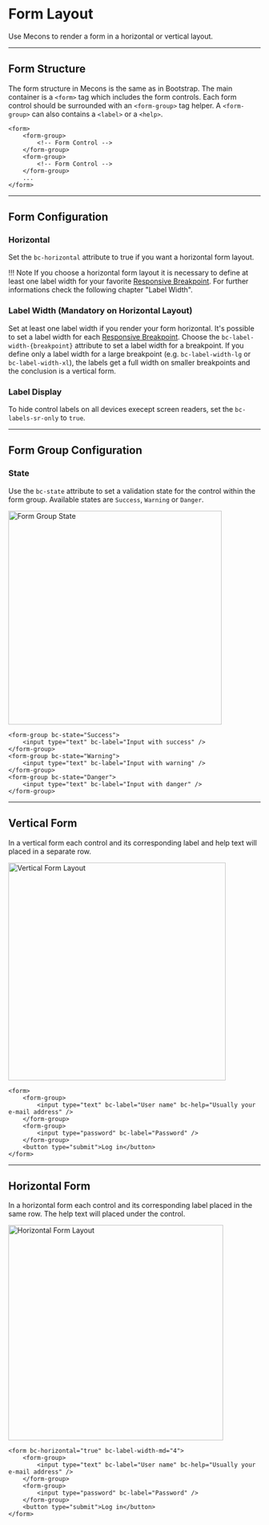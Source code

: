 # Form Layout

Use Mecons to render a form in a horizontal or vertical layout.

---

## Form Structure

The form structure in Mecons is the same as in Bootstrap. The main container is a `<form>` tag which includes the form controls. Each form control should be surrounded with an `<form-group>` tag helper. A `<form-group>` can also contains a `<label>` or a `<help>`.

```markup
<form>
    <form-group>
        <!-- Form Control -->
    </form-group>
    <form-group>
        <!-- Form Control -->
    </form-group>
    ...
</form>
```

---

## Form Configuration

### Horizontal

Set the `bc-horizontal` attribute to true if you want a horizontal form layout.

!!! Note
    If you choose a horizontal form layout it is necessary to define at least one label width for your favorite [Responsive Breakpoint](https://getbootstrap.com/docs/4.0/layout/overview/#responsive-breakpoints). For further informations check the following chapter "Label Width".

### Label Width (Mandatory on Horizontal Layout)

Set at least one label width if you render your form horizontal. It's possible to set a label width for each [Responsive Breakpoint](https://getbootstrap.com/docs/4.0/layout/overview/#responsive-breakpoints). Choose the `bc-label-width-{breakpoint}` attribute to set a label width for a breakpoint. If you define only a label width for a large breakpoint (e.g. `bc-label-width-lg` or `bc-label-width-xl`), the labels get a full width on smaller breakpoints and the conclusion is a vertical form.

### Label Display

To hide control labels on all devices execept screen readers, set the `bc-labels-sr-only` to `true`.

---

## Form Group Configuration

### State

Use the `bc-state` attribute to set a validation state for the control within the form group. Available states are `Success`, `Warning` or `Danger`.

<img src="/images/form-layout_01.png" width="426" alt="Form Group State" />

```markup
<form-group bc-state="Success">
    <input type="text" bc-label="Input with success" />
</form-group>
<form-group bc-state="Warning">
    <input type="text" bc-label="Input with warning" />
</form-group>
<form-group bc-state="Danger">
    <input type="text" bc-label="Input with danger" />
</form-group>
```

---

## Vertical Form

In a vertical form each control and its corresponding label and help text will placed in a separate row.

<img src="/images/form-layout_02.png" width="434" alt="Vertical Form Layout" />

```markup
<form>
    <form-group>
        <input type="text" bc-label="User name" bc-help="Usually your e-mail address" />
    </form-group>
    <form-group>
        <input type="password" bc-label="Password" />
    </form-group>
    <button type="submit">Log in</button>
</form>
```

---

## Horizontal Form

In a horizontal form each control and its corresponding label placed in the same row. The help text will placed under the control.

<img src="/images/form-layout_03.png" width="429" alt="Horizontal Form Layout" />

```markup
<form bc-horizontal="true" bc-label-width-md="4">
    <form-group>
        <input type="text" bc-label="User name" bc-help="Usually your e-mail address" />
    </form-group>
    <form-group>
        <input type="password" bc-label="Password" />
    </form-group>
    <button type="submit">Log in</button>
</form>
```